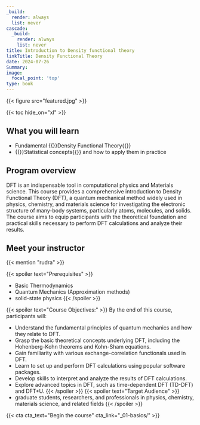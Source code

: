 ```yaml
---
_build:
  render: always
  list: never
cascade:
  _build:
    render: always
    list: never
title: Introduction to Density functional theory
linkTitle: Density Functional Theory
date: 2024-07-26
Summary:
image:
  focal_point: 'top'
type: book
---
```

{{< figure src="featured.jpg" >}}

{{< toc hide_on="xl" >}}

## What you will learn

- Fundamental {{<hl>}}Density Functional Theory{{</hl>}}
- {{<hl>}}Statistical concepts{{</hl>}} and how to apply them in practice

## Program overview
DFT is an indispensable tool in computational physics and Materials science.
This course provides a comprehensive introduction to Density Functional Theory (DFT), a quantum
mechanical method widely used in physics, chemistry, and materials science for investigating the
electronic structure of many-body systems, particularly atoms, molecules, and solids. The course
aims to equip participants with the theoretical foundation and practical skills necessary to
perform DFT calculations and analyze their results.
<!-- {{< list_children >}} -->

## Meet your instructor
{{< mention "rudra" >}}
<br>

{{< spoiler text="Prerequisites" >}}
 - Basic Thermodynamics
 - Quantum Mechanics (Approximation methods)
 - solid-state physics
{{< /spoiler >}}

{{< spoiler text="Course Objectives:" >}}
By the end of this course, participants will:
- Understand the fundamental principles of quantum mechanics and how they relate to DFT.
- Grasp the basic theoretical concepts underlying DFT, including the Hohenberg-Kohn theorems and Kohn-Sham equations.
- Gain familiarity with various exchange-correlation functionals used in DFT.
- Learn to set up and perform DFT calculations using popular software packages.
- Develop skills to interpret and analyze the results of DFT calculations.
- Explore advanced topics in DFT, such as time-dependent DFT (TD-DFT) and DFT+U.
{{< /spoiler >}}
{{< spoiler text="Target Audience" >}}
- graduate students, researchers, and professionals in physics, chemistry, materials science, and
    related fields
{{< /spoiler >}}

{{< cta cta_text="Begin the course" cta_link="_01-basics/" >}}
